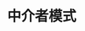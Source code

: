 ---
title: 中介者模式
icon: /assets/images/brainBoom/designPatterns/mediator-mini.png
order: 4
category:
  - 设计模式
---
